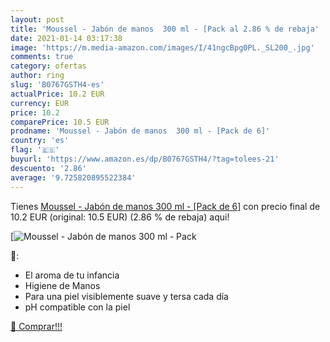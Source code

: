 ```yaml
---
layout: post
title: 'Moussel - Jabón de manos  300 ml - [Pack al 2.86 % de rebaja'
date: 2021-01-14 03:17:38
image: 'https://m.media-amazon.com/images/I/41ngcBpg0PL._SL200_.jpg'
comments: true
category: ofertas
author: ring
slug: 'B0767GSTH4-es'
actualPrice: 10.2 EUR
currency: EUR
price: 10.2
comparePrice: 10.5 EUR
prodname: 'Moussel - Jabón de manos  300 ml - [Pack de 6]'
country: 'es'
flag: '🇪🇸'
buyurl: 'https://www.amazon.es/dp/B0767GSTH4/?tag=tolees-21'
descuento: '2.86'
average: '9.725820895522384'
---
```


Tienes [Moussel - Jabón de manos  300 ml - [Pack de 6]](https://www.amazon.es/dp/B0767GSTH4/?tag=tolees-21) con precio final de  10.2 EUR (original: 10.5 EUR) (2.86 %  de rebaja) aqui!

[![Moussel - Jabón de manos  300 ml - [Pack](https://m.media-amazon.com/images/I/41ngcBpg0PL._SL200_.jpg)](https://www.amazon.es/dp/B0767GSTH4/?tag=tolees-21)

🔎:

- El aroma de tu infancia
- Higiene de Manos
- Para una piel visiblemente suave y tersa cada día
- pH compatible con la piel

[🛒 Comprar!!!](https://www.amazon.es/dp/B0767GSTH4/?tag=tolees-21)
